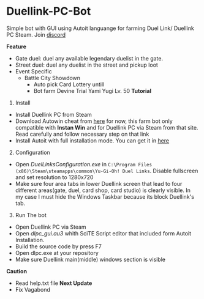 # Duellink-PC-Bot
Simple bot with GUI using Autoit languange for farming Duel Link/ Duellink PC Steam. Join [discord](https://discord.gg/hfg5jC)

**Feature**  
  - Gate duel: duel any available legendary duelist in the gate.
  - Street duel: duel any duelist in the street and pickup loot
  - Event Specific
	- Battle City Showdown
		- Auto pick Card Lottery untill
		- Bot farm Devine Trial Yami Yugi Lv. 50
**Tutorial**

1. Install
  - Install Duellink PC from Steam
  - Download Autowin cheat from [here](https://ex.in.th)
    for now, this farm bot only compatible with __Instan Win__ and for Duellink PC via Steam from that site. Read carefully
    and follow necessary step on that link
  - Install Autoit with full installation mode. You can get it in [here](https://www.autoitscript.com/site/autoit/downloads/)
2. Configuration
  - Open *DuelLinksConfiguration.exe* in `C:\Program Files (x86)\Steam\steamapps\common\Yu-Gi-Oh! Duel Links`. Disable fullscreen and set resolution
    to 1280x720
  - Make sure four area tabs in lower Duellink screen that lead to four different areas(gate, duel, card shop, card studio) is clearly visible. In my case
    I must hide the Windows Taskbar because its block Duellink's tab.

3. Run The bot
  - Open Duellink PC via Steam
  - Open *dlpc_gui.au3* whith SciTE Script editor that included form Autoit Installation.
  - Build the source code by press F7
  - Open dlpc.exe at your repository
  - Make sure Duellink main(middle) windows section is visible
  
**Caution**
  - Read help.txt file 
**Next Update**
  - Fix Vagabond
